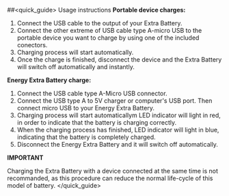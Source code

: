 ##<quick_guide> Usage instructions
**Portable device charges:**
1. Connect the USB cable to the output of your Extra Battery.
2. Connect the other extreme of USB cable type A-micro USB to the portable device you want to charge by using one of the included conectors.
2. Charging process will start automatically.
3. Once the charge is finished, disconnect the device and the Extra Battery will switch off automatically and instantly.


**Energy Extra Battery charge:**
1. Connect the USB cable type A-Micro USB connector.
2. Connect the USB type A to 5V charger or computer's USB port. Then connect micro USB to your Energy Extra Battery.
3. Charging process will start automaticallym LED indicator will light in red, in order to indicate that the battery is charging correctly.
4. When the charging process has finished, LED indicator will light in blue, indicating that the battery is completely charged.
5. Disconnect the Energy Extra Battery and it will switch off automatically.


**IMPORTANT**

Charging the Extra Battery with a device connected at the same time is not recommanded, as this procedure can reduce the normal life-cycle of this model of battery.
</quick_guide>

